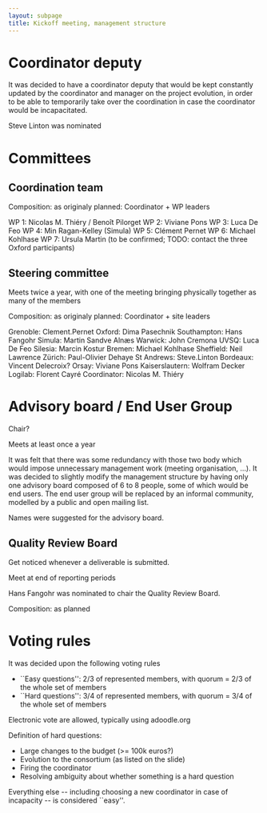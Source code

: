 ```yaml
---
layout: subpage
title: Kickoff meeting, management structure
---
```


# Coordinator deputy

It was decided to have a coordinator deputy that would be kept
constantly updated by the coordinator and manager on the project
evolution, in order to be able to temporarily take over the
coordination in case the coordinator would be incapacitated.

Steve Linton was nominated

# Committees

## Coordination team

Composition: as originaly planned: Coordinator + WP leaders

WP 1: Nicolas M. Thiéry / Benoît Pilorget
WP 2: Viviane Pons
WP 3: Luca De Feo
WP 4: Min Ragan-Kelley (Simula)
WP 5: Clément Pernet
WP 6: Michael Kohlhase
WP 7: Ursula Martin (to be confirmed; TODO: contact the three Oxford participants)

## Steering committee

Meets twice a year, with one of the meeting bringing physically
together as many of the members

Composition: as originaly planned: Coordinator + site leaders

Grenoble: Clement.Pernet
Oxford: Dima Pasechnik
Southampton: Hans Fangohr
Simula: Martin Sandve Alnæs
Warwick: John Cremona
UVSQ: Luca De Feo
Silesia: Marcin Kostur
Bremen: Michael Kohlhase
Sheffield: Neil Lawrence
Zürich: Paul-Olivier Dehaye
St Andrews: Steve.Linton
Bordeaux: Vincent Delecroix?
Orsay: Viviane Pons
Kaiserslautern: Wolfram Decker
Logilab: Florent Cayré
Coordinator: Nicolas M. Thiéry

# Advisory board / End User Group

Chair?

Meets at least once a year

It was felt that there was some redundancy with those two body which
would impose unnecessary management work (meeting organisation,
...). It was decided to slightly modify the management structure by
having only one advisory board composed of 6 to 8 people, some of
which would be end users. The end user group will be replaced by an
informal community, modelled by a public and open mailing list.

Names were suggested for the advisory board.

## Quality Review Board

Get noticed whenever a deliverable is submitted.

Meet at end of reporting periods

Hans Fangohr was nominated to chair the Quality Review Board.

Composition: as planned

# Voting rules

It was decided upon the following voting rules

- ``Easy questions'': 2/3 of represented members, with quorum = 2/3 of the whole set of members
- ``Hard questions'': 3/4 of represented members, with quorum = 3/4 of the whole set of members

Electronic vote are allowed, typically using adoodle.org

Definition of hard questions:

- Large changes to the budget (>= 100k euros?)
- Evolution to the consortium (as listed on the slide)
- Firing the coordinator
- Resolving ambiguity about whether something is a hard question

Everything else -- including choosing a new coordinator in case of
incapacity -- is considered ``easy''.
